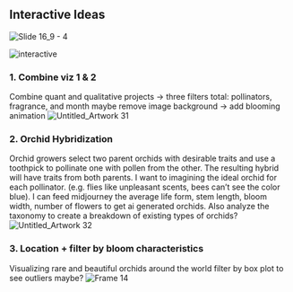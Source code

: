 ## Interactive Ideas
![Slide 16_9 - 4](https://github.com/user-attachments/assets/97f7f953-52ca-49e6-92c8-000108dcb66e)

![interactive](https://github.com/user-attachments/assets/863fc927-429f-4cb5-83a8-51a753300791)


### 1. Combine viz 1 & 2 
Combine quant and qualitative projects 
→ three filters total: pollinators, fragrance, and month
maybe remove image background → add blooming animation
![Untitled_Artwork 31](https://github.com/user-attachments/assets/099eb85b-ce67-40cf-bd3f-5e7942c3323f)

### 2. Orchid Hybridization 
Orchid growers select two parent orchids with desirable traits and use a toothpick to pollinate one with pollen from the other. The resulting hybrid will have traits from both parents. 
I want to imagining the ideal orchid for each pollinator. (e.g. flies like unpleasant scents, bees can’t see the color blue). 
I can feed midjourney the average life form, stem length, bloom width, number of flowers to get ai generated orchids. Also analyze the taxonomy to create a breakdown of existing types of orchids?
![Untitled_Artwork 32](https://github.com/user-attachments/assets/c8293cbc-e1d4-48f0-8eab-3a460d37d7ed)

### 3. Location + filter by bloom characteristics
Visualizing rare and beautiful orchids around the world 
filter by box plot to see outliers maybe?
![Frame 14](https://github.com/user-attachments/assets/b95ef9a5-11f9-4ca8-8fb9-b9d80ed32dd5)
